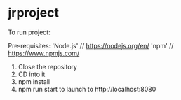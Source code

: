 # jrproject

To run project:

Pre-requisites: 
'Node.js' // https://nodejs.org/en/
'npm' // https://www.npmjs.com/

1. Close the repository
2. CD into it
3. npm install
4. npm run start to launch to http://localhost:8080